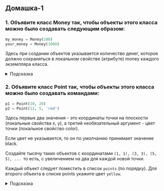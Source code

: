 ## Домашка-1

### 1. Объявите класс Money так, чтобы объекты этого класса можно было создавать следующим образом:

```python
my_money = Money(100)
your_money = Money(1000)
```

Здесь при создании объектов указывается количество денег, которое должно сохраняться в локальном свойстве (атрибуте) money каждого экземпляра класса.


<details>
<summary>Подсказка</summary>

```python

class Money:
    def __init__(self, money):
        self.money = money
        

my_money = Money(100)
your_money = Money(1000)
```
</details>

### 2.  Объявите класс Point так, чтобы объекты этого класса можно было создавать командами:

```python
p1 = Point(10, 20)
p2 = Point(12, 5, 'red')
```

Здесь первые два значения - это координаты точки на плоскости (локальные свойства x, y), а третий необязательный аргумент - цвет точки (локальное свойство color).

Если цвет не указывается, то он по умолчанию принимает значение black.

Создайте тысячу таких объектов с координатами `(1, 1), (3, 3), (5, 5), ... `то есть, с увеличением на два для каждой новой точки. 

Каждый объект следует поместить в список `points` (по порядку). Для второго объекта в списке points укажите цвет `yellow`.


<details>
<summary>Подсказка</summary>

```python
class Point:
    
    def __init__(self, x,y, color = 'black'):
        self.x = x
        self.y = y
        self.color = color


points = []

for i in range(-1,1999,2):
    p = Point(i + 2, i + 2)
    points.append(p)
```
</details>


